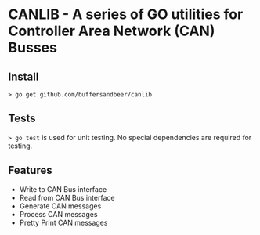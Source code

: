 # CANLIB - A series of GO utilities for Controller Area Network (CAN) Busses

## Install
`> go get github.com/buffersandbeer/canlib`

## Tests
`> go test` is used for unit testing. No special dependencies are required for testing.

## Features

* Write to CAN Bus interface
* Read from CAN Bus interface
* Generate CAN messages
* Process CAN messages
* Pretty Print CAN messages
